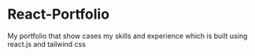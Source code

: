 # React-Portfolio
My portfolio that show cases my skills and experience which is built using react.js and tailwind css
